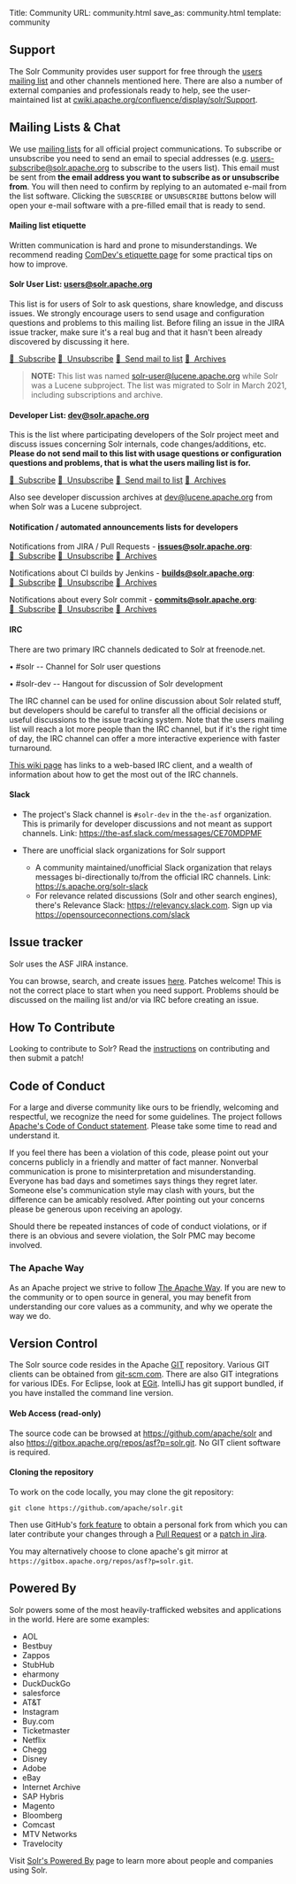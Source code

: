 Title: Community
URL: community.html
save_as: community.html
template: community

## Support ##

The Solr Community provides user support for free through the [users mailing list](#mailing-lists-irc) and other channels mentioned
here. There are also a number of external companies and professionals ready to help, see the user-maintained list at
[cwiki.apache.org/confluence/display/solr/Support](https://cwiki.apache.org/confluence/display/solr/Support).

<a name="mailing-lists-irc"></a>

## Mailing Lists & Chat ##

We use [mailing lists](https://apache.org/foundation/mailinglists.html) for all official project communications.
To subscribe or unsubscribe you need to send an email to special addresses (e.g. users-subscribe@solr.apache.org to subscribe to the users list).
This email must be sent from **the email address you want to subscribe as or unsubscribe from**. You will then need to
confirm by replying to an automated e-mail from the list software. Clicking the `SUBSCRIBE` or `UNSUBSCRIBE` buttons below
will open your e-mail software with a pre-filled email that is ready to send.  

#### Mailing list etiquette

Written communication is hard and prone to misunderstandings. We recommend reading [ComDev's etiquette page](https://community.apache.org/contributors/etiquette) for some practical tips on how to improve.

#### Solr User List: users@solr.apache.org ####

This list is for users of Solr to ask questions, share knowledge, and discuss issues.  We strongly encourage
users to send usage and configuration questions and problems to this mailing list.  Before filing an issue in
the JIRA issue tracker, make sure it's a real bug and that it hasn't been already discovered by discussing it here.

<a class="btn" href="mailto:users-subscribe@solr.apache.org?subject=subscribe">&#x1F4E7;&nbsp;&nbsp;Subscribe</a>
<a class="btn" href="mailto:users-unsubscribe@solr.apache.org?subject=unsubscribe">&#x1F4E7;&nbsp;&nbsp;Unsubscribe</a>
<a class="btn" href="mailto:users@solr.apache.org">&#x1F4E7;&nbsp;&nbsp;Send mail to list</a>
<a class="btn" href="https://lists.apache.org/list.html?users@solr.apache.org">&#x1F517;&nbsp;&nbsp;Archives</a>

> **NOTE:** This list was named [solr-user@lucene.apache.org](https://lists.apache.org/list.html?solr-user@lucene.apache.org) while Solr was a Lucene subproject. The list was migrated to Solr in March 2021, including subscriptions and archive.

#### Developer List: dev@solr.apache.org ####

This is the list where participating developers of the Solr project meet and discuss
issues concerning Solr internals, code changes/additions, etc. **Please do not send mail to this list with usage questions or configuration questions and problems, that is what the users mailing list is for.**

<a class="btn" href="mailto:dev-subscribe@solr.apache.org?subject=subscribe">&#x1F4E7;&nbsp;&nbsp;Subscribe</a>
<a class="btn" href="mailto:dev-unsubscribe@solr.apache.org?subject=unsubscribe">&#x1F4E7;&nbsp;&nbsp;Unsubscribe</a>
<a class="btn" href="mailto:dev@solr.apache.org">&#x1F4E7;&nbsp;&nbsp;Send mail to list</a>
<a class="btn" href="https://lists.apache.org/list.html?dev@solr.apache.org">&#x1F517;&nbsp;&nbsp;Archives</a>

Also see developer discussion archives at [dev@lucene.apache.org](https://lists.apache.org/list.html?dev@lucene.apache.org) from when Solr was a Lucene subproject.

#### Notification / automated announcements lists for developers ####

Notifications from JIRA / Pull Requests - **issues@solr.apache.org**:
<a class="btn" href="mailto:issues-subscribe@solr.apache.org?subject=subscribe">&#x1F4E7;&nbsp;&nbsp;Subscribe</a>
<a class="btn" href="mailto:issues-unsubscribe@solr.apache.org?subject=unsubscribe">&#x1F4E7;&nbsp;&nbsp;Unsubscribe</a>
<a class="btn" href="https://lists.apache.org/list.html?issues@solr.apache.org">&#x1F517;&nbsp;&nbsp;Archives</a>

Notifications about CI builds by Jenkins - **builds@solr.apache.org**:
<a class="btn" href="mailto:builds-subscribe@solr.apache.org?subject=subscribe">&#x1F4E7;&nbsp;&nbsp;Subscribe</a>
<a class="btn" href="mailto:builds-unsubscribe@solr.apache.org?subject=unsubscribe">&#x1F4E7;&nbsp;&nbsp;Unsubscribe</a>
<a class="btn" href="https://lists.apache.org/list.html?builds@solr.apache.org">&#x1F517;&nbsp;&nbsp;Archives</a>

Notifications about every Solr commit - **commits@solr.apache.org**:
<a class="btn" href="mailto:commits-subscribe@solr.apache.org?subject=subscribe">&#x1F4E7;&nbsp;&nbsp;Subscribe</a>
<a class="btn" href="mailto:commits-unsubscribe@solr.apache.org?subject=unsubscribe">&#x1F4E7;&nbsp;&nbsp;Unsubscribe</a>
<a class="btn" href="https://lists.apache.org/list.html?commits@solr.apache.org">&#x1F517;&nbsp;&nbsp;Archives</a>

#### IRC  ####

There are two primary IRC channels dedicated to Solr at freenode.net.

• #solr -- Channel for Solr user questions

• #solr-dev -- Hangout for discussion of Solr development

The IRC channel can be used for online discussion about Solr related stuff,
but developers should be careful to transfer all the official decisions or useful discussions to the issue
tracking system.  Note that the users mailing list will reach a lot more people than the IRC channel,
but if it's the right time of day, the IRC channel can offer a more interactive experience with faster turnaround.

[This wiki page](https://cwiki.apache.org/confluence/display/SOLR/IRCChannels) has links to a web-based IRC client, and a
wealth of information about how to get the most out of the IRC channels.

#### Slack ####

* The project's Slack channel is `#solr-dev` in the `the-asf` organization. This is primarily for developer 
  discussions and not meant as support channels. Link: <https://the-asf.slack.com/messages/CE70MDPMF>

* There are unofficial slack organizations for Solr support
    * A community maintained/unofficial Slack organization that relays messages bi-directionally to/from the official IRC channels. Link: <https://s.apache.org/solr-slack>
    * For relevance related discussions (Solr and other search engines), there's Relevance Slack: <https://relevancy.slack.com>.    Sign up via <https://opensourceconnections.com/slack>

## Issue tracker ##

Solr uses the ASF JIRA instance.

You can browse, search, and create issues [here](https://issues.apache.org/jira/browse/SOLR).
Patches welcome!  This is not the correct place to start when you need support.  Problems should be
discussed on the mailing list and/or via IRC before creating an issue.

## How To Contribute ##

Looking to contribute to Solr?  Read the [instructions](https://cwiki.apache.org/confluence/display/SOLR/HowToContribute) on
contributing and then submit a patch!

## Code of Conduct ##

For a large and diverse community like ours to be friendly, welcoming and respectful, we recognize the need for some guidelines. The project follows [Apache's Code of Conduct statement](https://www.apache.org/foundation/policies/conduct). Please take some time to read and understand it.

If you feel there has been a violation of this code, please point out your concerns publicly in a friendly and matter of fact manner. Nonverbal communication is prone to misinterpretation and misunderstanding. Everyone has bad days and sometimes says things they regret later. Someone else's communication style may clash with yours, but the difference can be amicably resolved. After pointing out your concerns please be generous upon receiving an apology.

Should there be repeated instances of code of conduct violations, or if there is an obvious and severe violation, the Solr PMC may become involved.

### The Apache Way

As an Apache project we strive to follow [The Apache Way](http://theapacheway.com/). If you are new to the community or to open source in general, you may benefit from understanding our core values as a community, and why we operate the way we do.

## Version Control ##

The Solr source code resides in the Apache [GIT](http://git.apache.org) repository. Various GIT clients
can be obtained from [git-scm.com](https://git-scm.com/). There are also GIT integrations for various
IDEs. For Eclipse, look at [EGit](http://www.eclipse.org/egit/). IntelliJ has git support bundled, if you
have installed the command line version.

#### Web Access (read-only) ####

The source code can be browsed at <https://github.com/apache/solr> and also <https://gitbox.apache.org/repos/asf?p=solr.git>.
No GIT client software is required.

#### Cloning the repository ####

To work on the code locally, you may clone the git repository:

    git clone https://github.com/apache/solr.git

Then use GitHub's [fork feature](https://docs.github.com/en/github/getting-started-with-github/fork-a-repo)
to obtain a personal fork from which you can later contribute your changes through a
[Pull Request](https://cwiki.apache.org/confluence/display/solr/HowToContribute#HowToContribute-WorkingwithGitHub)
or a [patch in Jira](https://cwiki.apache.org/confluence/display/solr/HowToContribute#HowToContribute-Generatingapatch).

You may alternatively choose to clone apache's git mirror at `https://gitbox.apache.org/repos/asf?p=solr.git`.

## Powered By ##

Solr powers some of the most heavily-trafficked websites and applications in the world. Here are some examples:

* AOL
* Bestbuy
* Zappos
* StubHub
* eharmony
* DuckDuckGo
* salesforce
* AT&T
* Instagram
* Buy.com
* Ticketmaster
* Netflix
* Chegg
* Disney
* Adobe
* eBay
* Internet Archive
* SAP Hybris
* Magento
* Bloomberg
* Comcast
* MTV Networks
* Travelocity

Visit [Solr's Powered By](https://cwiki.apache.org/confluence/display/solr/PublicServers) page to learn more about people and companies using Solr.
